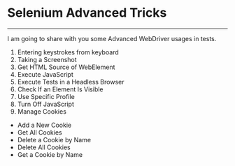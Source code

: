 # Selenium Advanced Tricks

---

I am going to share with you some Advanced WebDriver usages in tests. 



1. Entering keystrokes from keyboard
2. Taking a Screenshot
3. Get HTML Source of WebElement
4. Execute JavaScript
5. Execute Tests in a Headless Browser
6. Check If an Element Is Visible
7. Use Specific Profile
8. Turn Off JavaScript
9. Manage Cookies

* Add a New Cookie
* Get All Cookies
* Delete a Cookie by Name
* Delete All Cookies
* Get a Cookie by Name



